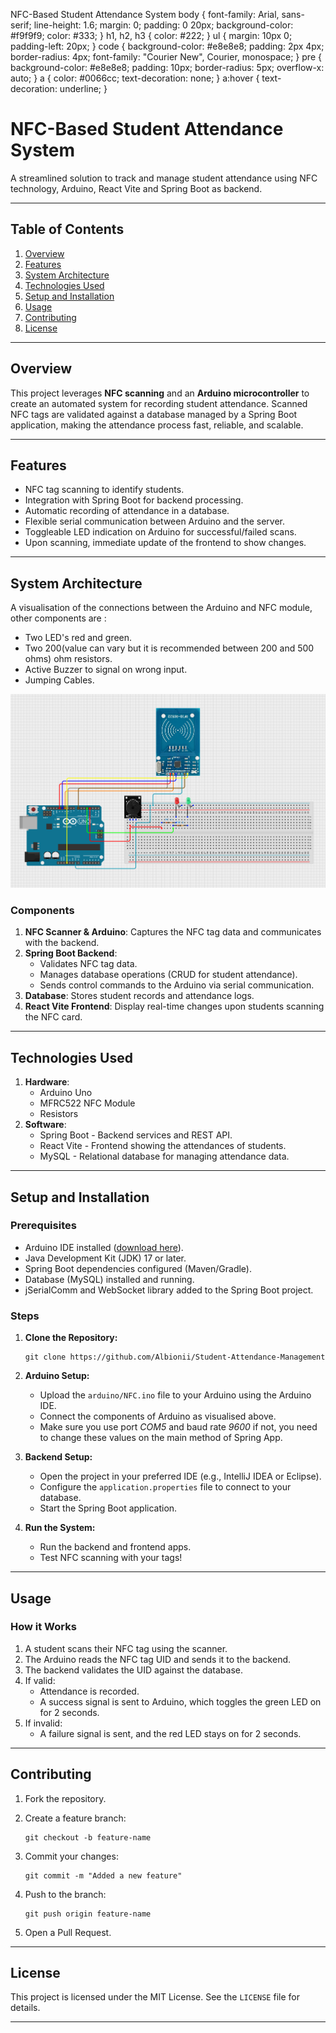   NFC-Based Student Attendance System body { font-family: Arial, sans-serif; line-height: 1.6; margin: 0; padding: 0 20px; background-color: #f9f9f9; color: #333; } h1, h2, h3 { color: #222; } ul { margin: 10px 0; padding-left: 20px; } code { background-color: #e8e8e8; padding: 2px 4px; border-radius: 4px; font-family: "Courier New", Courier, monospace; } pre { background-color: #e8e8e8; padding: 10px; border-radius: 5px; overflow-x: auto; } a { color: #0066cc; text-decoration: none; } a:hover { text-decoration: underline; }

NFC-Based Student Attendance System
===================================

A streamlined solution to track and manage student attendance using NFC technology, Arduino, React Vite and Spring Boot as backend.

* * *

Table of Contents
-----------------

1.  [Overview](#overview)
2.  [Features](#features)
3.  [System Architecture](#system-architecture)
4.  [Technologies Used](#technologies-used)
5.  [Setup and Installation](#setup-and-installation)
6.  [Usage](#usage)
7.  [Contributing](#contributing)
8.  [License](#license)

* * *

Overview
--------

This project leverages **NFC scanning** and an **Arduino microcontroller** to create an automated system for recording student attendance. Scanned NFC tags are validated against a database managed by a Spring Boot application, making the attendance process fast, reliable, and scalable.

* * *

Features
--------

*   NFC tag scanning to identify students.
*   Integration with Spring Boot for backend processing.
*   Automatic recording of attendance in a database.
*   Flexible serial communication between Arduino and the server.
*   Toggleable LED indication on Arduino for successful/failed scans.
*   Upon scanning, immediate update of the frontend to show changes.

* * *

System Architecture
-------------------
A visualisation of the connections between the Arduino and NFC module, other components are : 
* Two LED's red and green.
* Two 200(value can vary but it is recommended between 200 and 500 ohms) ohm resistors.
* Active Buzzer to signal on wrong input.
* Jumping Cables.

![Alt text](circuit_image.png)

### Components

1.  **NFC Scanner & Arduino**: Captures the NFC tag data and communicates with the backend.
2.  **Spring Boot Backend**:
    *   Validates NFC tag data.
    *   Manages database operations (CRUD for student attendance).
    *   Sends control commands to the Arduino via serial communication.
3.  **Database**: Stores student records and attendance logs.
4.  **React Vite Frontend**: Display real-time changes upon students scanning the NFC card.

* * *

Technologies Used
-----------------
1. **Hardware**:
   * Arduino Uno
   * MFRC522 NFC Module
   * Resistors
3.  **Software**:
    * Spring Boot - Backend services and REST API.
    * React Vite - Frontend showing the attendances of students.
    * MySQL - Relational database for managing attendance data.

* * *

Setup and Installation
----------------------

### Prerequisites

*   Arduino IDE installed ([download here](https://www.arduino.cc/en/software)).
*   Java Development Kit (JDK) 17 or later.
*   Spring Boot dependencies configured (Maven/Gradle).
*   Database (MySQL) installed and running.
*   jSerialComm and WebSocket library added to the Spring Boot project.

### Steps

1.  **Clone the Repository:**
    
        git clone https://github.com/Albionii/Student-Attendance-Management
    
2.  **Arduino Setup:**
    *   Upload the `arduino/NFC.ino` file to your Arduino using the Arduino IDE.
    *   Connect the components of Arduino as visualised above.
    *   Make sure you use port *COM5* and baud rate *9600* if not, you need to change these values on the main method of Spring App.
3.  **Backend Setup:**
    *   Open the project in your preferred IDE (e.g., IntelliJ IDEA or Eclipse).
    *   Configure the `application.properties` file to connect to your database.
    *   Start the Spring Boot application.
4.  **Run the System:**
    *   Run the backend and frontend apps.
    *   Test NFC scanning with your tags!

* * *

Usage
-----

### How it Works

1.  A student scans their NFC tag using the scanner.
2.  The Arduino reads the NFC tag UID and sends it to the backend.
3.  The backend validates the UID against the database.
4.  If valid:
    *   Attendance is recorded.
    *   A success signal is sent to Arduino, which toggles the green LED on for 2 seconds.
5.  If invalid:
    *   A failure signal is sent, and the red LED stays on for 2 seconds.


* * *
Contributing
------------

1.  Fork the repository.
2.  Create a feature branch:
    
        git checkout -b feature-name
    
3.  Commit your changes:
    
        git commit -m "Added a new feature"
    
4.  Push to the branch:
    
        git push origin feature-name
    
5.  Open a Pull Request.

* * *

License
-------

This project is licensed under the MIT License. See the `LICENSE` file for details.

* * *

